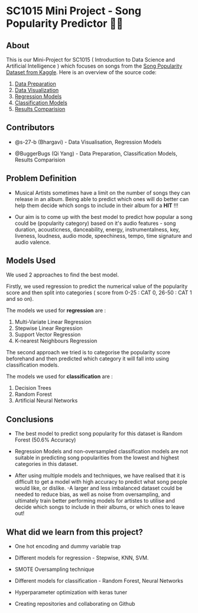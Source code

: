 # SC1015 Mini Project - Song Popularity Predictor :musical_score::musical_score:
## About
This is our Mini-Project for SC1015 ( Introduction to Data Science and Artificial Intelligence ) which focuses on songs from the [Song Popularity Dataset from Kaggle](https://www.kaggle.com/datasets/yasserh/song-popularity-dataset).
Here is an overview of the source code: 
1. [Data Preparation](https://github.com/BuggerBugs/SC1015-Mini-Project/blob/main/SC1015%20Mini-Project%20Files/1.%20Data_Preparation.ipynb)
2. [Data Visualization](https://github.com/BuggerBugs/SC1015-Mini-Project/blob/main/SC1015%20Mini-Project%20Files/2.%20Exploratory%20Analysis.ipynb)
3. [Regression Models](https://github.com/BuggerBugs/SC1015-Mini-Project/blob/main/SC1015%20Mini-Project%20Files/3.%20Numeric_Prediction.ipynb)
4. [Classification Models](https://github.com/BuggerBugs/SC1015-Mini-Project/blob/main/SC1015%20Mini-Project%20Files/4.%20Categorical_Prediction.ipynb)
5. [Results Comparision](https://github.com/BuggerBugs/SC1015-Mini-Project/blob/main/SC1015%20Mini-Project%20Files/5.%20Results_Comparison.ipynb)

## Contributors 
- @s-27-b (Bhargavi) - Data Visualisation, Regression Models
* @BuggerBugs (Qi Yang) - Data Preparation, Classification Models, Results Comparision

## Problem Definition 
- Musical Artists sometimes have a limit on the number of songs they can release in an album. Being able to predict which ones will do better can help them decide which songs to include in their album for a **HIT** !!!
* Our aim is to come up with the best model to predict how popular a song could be (popularity category) based on it's audio features - song duration, acousticness, danceability, energy, instrumentalness, key, liveness, loudness, audio mode, speechiness, tempo, time signature and audio valence.

## Models Used 
We used 2 approaches to find the best model. 

Firstly, we used regression to predict the numerical value of the popularity score and then split into categories ( score from 0-25 : CAT 0, 26-50 : CAT 1 and so on).

The models we used for **regression** are :
1. Multi-Variate Linear Regression 
2. Stepwise Linear Regression 
3. Support Vector Regression 
4. K-nearest Neighbours Regression 

The second approach we tried is to categorise the popularity score beforehand and then predicted which category it will fall into using classification models.

The models we used for **classification** are :
1. Decision Trees 
2. Random Forest 
3. Artificial Neural Networks

## Conclusions 
* The best model to predict song popularity for this dataset is Random Forest (50.6% Accuracy)
- Regression Models and non-oversampled classification models are not suitable in predicting song popularities from the lowest and highest categories in this dataset.
* After using multiple models and techniques, we have realised that it is difficult to get a model with high accuracy to predict what song people would like, or dislike. 
-A larger and less imbalanced dataset could be needed to reduce bias, as well as noise from oversampling, and ultimately train better performing models for artistes to utilise and decide which songs to include in their albums, or which ones to leave out!

## What did we learn from this project?
* One hot encoding and dummy variable trap
- Different models for regression - Stepwise, KNN, SVM.
* SMOTE Oversampling technique
- Different models for classification - Random Forest, Neural Networks
* Hyperparameter optimization with keras tuner
- Creating repositories and collaborating on Github

